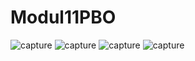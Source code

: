 # Modul11PBO
![capture](https://cloud.githubusercontent.com/assets/21329555/25833132/3e73063c-3499-11e7-9dfc-a5a09ccbea1f.PNG)
![capture](https://s4.postimg.org/bkahvzsbh/Capture2.png)
![capture](https://s4.postimg.org/u14wmt89p/Capture3.png)
![capture](https://s4.postimg.org/bzlrp0e8t/Capture4.png)
